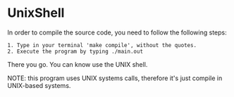 # UnixShell

In order to compile the source code, you need to follow the following steps:

    1. Type in your terminal 'make compile', without the quotes.
    2. Execute the program by typing ./main.out
    
There you go. You can know use the UNIX shell.

NOTE: this program uses UNIX systems calls, therefore it's just compile in UNIX-based systems.